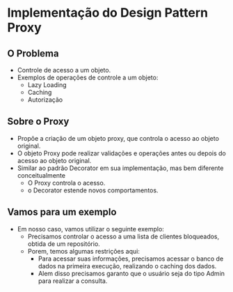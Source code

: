 # Implementação do Design Pattern Proxy

## O Problema
  - Controle de acesso a um objeto.
  - Exemplos de operações de controle a um objeto:
    * Lazy Loading
    * Caching
    * Autorização

## Sobre o Proxy
  - Propõe a criação de um objeto proxy, que controla o acesso ao objeto original.
  - O objeto Proxy pode realizar validações e operações antes ou depois do acesso ao objeto original.
  - Similar ao padrão Decorator em sua implementação, mas bem diferente conceitualmente
    * O Proxy controla o acesso.
    * o Decorator estende novos comportamentos.

## Vamos para um exemplo 
  - Em nosso caso, vamos utilizar o seguinte exemplo:
    * Precisamos controlar o acesso a uma lista de clientes bloqueados, obtida de um repositório.
    * Porem, temos algumas restrições aqui:
        - Para acessar suas informações, precisamos acessar o banco de dados na primeira execução, realizando o caching dos dados.
        - Alem disso precisamos garanto que o usuário seja do tipo Admin para realizar a consulta.